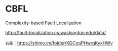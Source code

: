 # CBFL
Complexity-based Fault Localization

http://fault-localization.cs.washington.edu/data/

`石墨`：https://shimo.im/folder/KGCyqPHwrqKyxHWv

